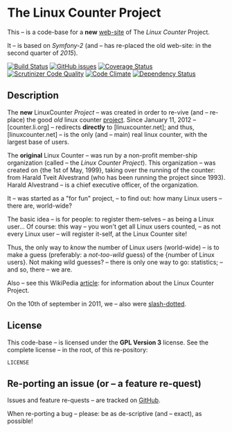 The Linux Counter Project
=========================

This – is a code-base for a **new** [web-site](https://www.linuxcounter.net)
of The *Linux Counter* Project.

It – is based on *Symfony-2* (and – has re-placed the old web-site: in the second quarter
of *2015*).

[![Build Status](http://linuxcounter.net:8080/buildStatus/icon?job=TheLinuxCounterProject)](http://linuxcounter.net:8080/job/TheLinuxCounterProject/)
[![GitHub issues](https://img.shields.io/github/issues/christinloehner/linuxcounter.new.svg)](https://github.com/christinloehner/linuxcounter.new/issues)
[![Coverage Status](https://coveralls.io/repos/alexloehner/linuxcounter.new/badge.svg)](https://coveralls.io/r/alexloehner/linuxcounter.new)
[![Scrutinizer Code Quality](https://scrutinizer-ci.com/g/alexloehner/linuxcounter.new/badges/quality-score.png?b=master)](https://scrutinizer-ci.com/g/alexloehner/linuxcounter.new/?branch=master)
[![Code Climate](https://codeclimate.com/github/alexloehner/linuxcounter.new/badges/gpa.svg)](https://codeclimate.com/github/alexloehner/linuxcounter.new)
[![Dependency Status](https://www.versioneye.com/user/projects/5509756b4996ebef3300004f/badge.svg?style=flat)](https://www.versioneye.com/user/projects/5509756b4996ebef3300004f)

Description
-----------

The **new** LinuxCounter *Project* – was created in order to re-vive 
(and – re-place) the good *old* linux counter [project](counter.li.org).
Since January 11, 2012 – [counter.li.org] – redirects **directly** to
[linuxcounter.net]; and thus, [linuxcounter.net] – is the only (and – main) real
linux counter, with the largest base of users.

The **original** Linux Counter – was run by a non-profit member-ship organization
(called – the *Linux Counter Project*). This organization – was created on {the 1st of May, 1999}, taking over the running of the counter: from Harald Tveit
Alvestrand (who has been running the project since 1993). Harald Alvestrand – is 
a chief executive officer, of the organization.

It – was started as a "for fun" project, – to find out: 
how many Linux users – there are, world-wide?

The basic idea – is for people: to register them-selves – as being a Linux user...
Of course: this way – you won't get all Linux users counted, –
as not every Linux user – will register it-self, at the Linux Counter site!

Thus, the only way to *know* the number of Linux users (world-wide) – is to make 
a guess (preferably: a *not-too-wild* guess) of the {number of Linux users}. 
Not making wild guesses? – there is only one way to go: statistics; – and so, 
there – we are.

Also – see this WikiPedia [article](http://en.wikipedia.org/wiki/Linux_Counter): 
for information about the Linux Counter Project.

On the 10th of september in 2011, we – also were [slash-dotted](http://linux.slashdot.org/story/11/09/10/1249257/the-linux-counter-relaunches).

License
-------

This code-base – is licensed under the **GPL Version 3** license. 
See the complete license – in the root, of this re-pository:

    LICENSE

Re-porting an issue (or – a feature re-quest)
---------------------------------------------

Issues and feature re-quests – are tracked
on [GitHub](https://github.com/christinloehner/linuxcounter.new/issues).

When re-porting a bug – please: be as de-scriptive (and – exact), as possible!
